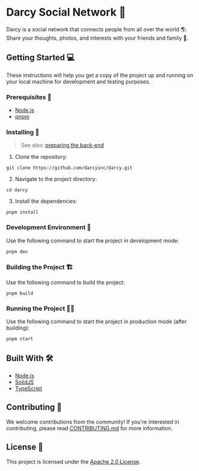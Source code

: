 # Darcy Social Network 🚀

Darcy is a social network that connects people from all over the world 🌎. Share your thoughts, photos, and interests with your friends and family 💬. 

## Getting Started 💻

These instructions will help you get a copy of the project up and running on your local machine for development and testing purposes.

### Prerequisites 🔧

- [Node.js](https://nodejs.org/en/)
- [pnpm](https://github.com/pnpm/pnpm)

### Installing 💾

> See also: [preparing the back-end](https://github.com/darcyinc/darcy-backend#installing-)

1. Clone the repository:

```
git clone https://github.com/darcyinc/darcy.git
```

2. Navigate to the project directory:

```
cd darcy
```

3. Install the dependencies:

```
pnpm install
```

### Development Environment 🌳

Use the following command to start the project in development mode:

```
pnpm dev
```

### Building the Project 🏗️

Use the following command to build the project:

```
pnpm build
```

### Running the Project 🏃‍♂️

Use the following command to start the project in production mode (after building):

```
pnpm start
```

## Built With 🛠️

- [Node.js](https://github.com/nodejs/node)
- [SolidJS](https://github.com/solidjs/solid)
- [TypeScript](https://github.com/microsoft/TypeScript)

## Contributing 🤝

We welcome contributions from the community! If you're interested in contributing, please read [CONTRIBUTING.md](https://github.com/darcyinc/darcy/blob/development/CONTRIBUTING.md) for more information.

## License 📃

This project is licensed under the [Apache 2.0 License](https://github.com/darcyinc/darcy/blob/development/LICENSE).
